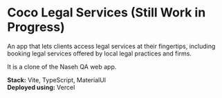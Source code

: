 # Coco Legal Services (Still Work in Progress)

An app that lets clients access legal services at their fingertips, including booking legal services offered by local legal practices and firms.

It is a clone of the Naseh QA web app.

**Stack:** Vite, TypeScript, MaterialUI  
**Deployed using:** Vercel


